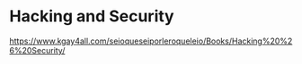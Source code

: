 # Hacking and Security
https://www.kgay4all.com/seioqueseiporleroqueleio/Books/Hacking%20%26%20Security/
